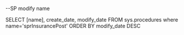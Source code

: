 --SP modify name


SELECT [name], create_date, modify_date
FROM sys.procedures where name='sprInsurancePost'
ORDER BY modify_date DESC
